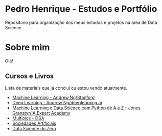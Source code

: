 # Pedro Henrique - Estudos e Portfólio

Repositorio para organização dos meus estudos e projetos na area de Data Science. 


# Sobre mim

Olá!

## Cursos e Livros
Lista de materiais que já conclui ou estou vendo atualmente.

 - [Machine Learning - Andrew Ng/Stanford](https://www.coursera.org/learn/machine-learning)
 - [Deep Learning - Andrew Ng/deeplearning.ai](https://www.coursera.org/specializations/deep-learning)
 - [Machine Learning e Data Science com Python de A à Z - Jones Granatyr/IA Expert Academy](https://www.udemy.com/course/machine-learning-e-data-science-com-python-y/)
 - [Multiplos - DSA](https://www.datascienceacademy.com.br/cursosgratuitos)
 - [Sociedades Artificiais](https://www.amazon.com.br/Sociedades-Artificiais-Dante-Barone/dp/8536301244)
 - [Data Science do Zero](https://www.amazon.com.br/Data-Science-Do-Zero-Fundamentais/dp/8550811769/ref=sr_1_2?__mk_pt_BR=%C3%85M%C3%85%C5%BD%C3%95%C3%91&crid=15XT0EHTMGU2K&keywords=data%20science&qid=1641915397&sprefix=data%20scie,aps,332&sr=8-2&ufe=app_do:amzn1.fos.6d798eae-cadf-45de-946a-f477d47705b9)